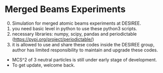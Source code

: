 # Merged Beams Experiments
0. Simulation for merged atomic beams experiments at DESIREE.
1. you need basic level in python to use these python3 scripts.
2. necessary libraries: numpy, scipy, pandas and periodictable (https://pypi.org/project/periodictable/)
3. it is allowed to use and share these codes inside the DESIREE group, author has limited responsibility to maintain and upgrade these codes.


* MCS^2 of 3 neutral particles is still under early stage of development. 
* To get update, welcome back.
